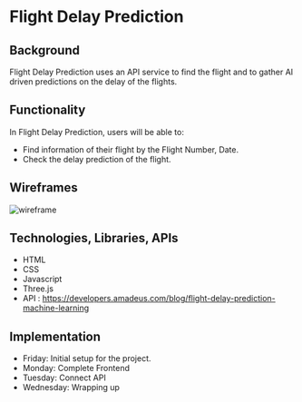# Flight Delay Prediction 
## Background
Flight Delay Prediction uses an API service to find the flight and to gather AI driven predictions on the delay of the flights. 
## Functionality
In Flight Delay Prediction, users will be able to:
* Find information of their flight by the Flight Number, Date.
* Check the delay prediction of the flight.

## Wireframes
![wireframe](https://user-images.githubusercontent.com/56284519/131973962-fe4807bf-76ab-452e-834a-fec9c84bdc00.png)
## Technologies, Libraries, APIs
* HTML
* CSS
* Javascript
* Three.js
* API : https://developers.amadeus.com/blog/flight-delay-prediction-machine-learning

## Implementation
* Friday: Initial setup for the project.
* Monday: Complete Frontend
* Tuesday: Connect API
* Wednesday: Wrapping up
